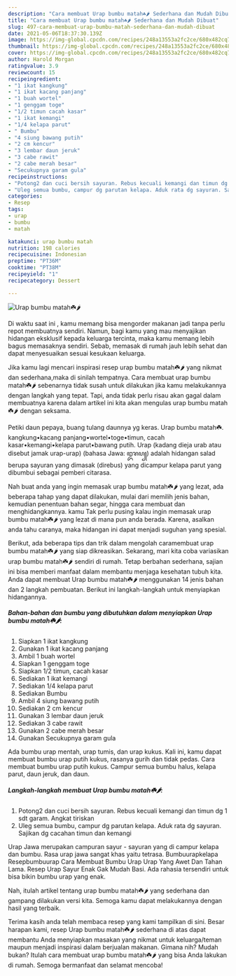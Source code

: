 ```yaml
---
description: "Cara membuat Urap bumbu matah☘️🌶 Sederhana dan Mudah Dibuat"
title: "Cara membuat Urap bumbu matah☘️🌶 Sederhana dan Mudah Dibuat"
slug: 497-cara-membuat-urap-bumbu-matah-sederhana-dan-mudah-dibuat
date: 2021-05-06T18:37:30.139Z
image: https://img-global.cpcdn.com/recipes/248a13553a2fc2ce/680x482cq70/urap-bumbu-matah☘️🌶-foto-resep-utama.jpg
thumbnail: https://img-global.cpcdn.com/recipes/248a13553a2fc2ce/680x482cq70/urap-bumbu-matah☘️🌶-foto-resep-utama.jpg
cover: https://img-global.cpcdn.com/recipes/248a13553a2fc2ce/680x482cq70/urap-bumbu-matah☘️🌶-foto-resep-utama.jpg
author: Harold Morgan
ratingvalue: 3.9
reviewcount: 15
recipeingredient:
- "1 ikat kangkung"
- "1 ikat kacang panjang"
- "1 buah wortel"
- "1 genggam toge"
- "1/2 timun cacah kasar"
- "1 ikat kemangi"
- "1/4 kelapa parut"
- " Bumbu"
- "4 siung bawang putih"
- "2 cm kencur"
- "3 lembar daun jeruk"
- "3 cabe rawit"
- "2 cabe merah besar"
- "Secukupnya garam gula"
recipeinstructions:
- "Potong2 dan cuci bersih sayuran. Rebus kecuali kemangi dan timun dg 1 sdt garam. Angkat tiriskan"
- "Uleg semua bumbu, campur dg parutan kelapa. Aduk rata dg sayuran. Sajikan dg cacahan timun dan kemangi"
categories:
- Resep
tags:
- urap
- bumbu
- matah

katakunci: urap bumbu matah 
nutrition: 198 calories
recipecuisine: Indonesian
preptime: "PT36M"
cooktime: "PT38M"
recipeyield: "1"
recipecategory: Dessert

---
```



![Urap bumbu matah☘️🌶](https://img-global.cpcdn.com/recipes/248a13553a2fc2ce/680x482cq70/urap-bumbu-matah☘️🌶-foto-resep-utama.jpg)

Di waktu  saat ini , kamu memang bisa mengorder makanan jadi tanpa perlu repot membuatnya sendiri. Namun, bagi kamu yang mau menyajikan hidangan eksklusif kepada keluarga tercinta, maka kamu memang lebih bagus memasaknya sendiri. Sebab, memasak di rumah jauh lebih sehat dan dapat menyesuaikan sesuai kesukaan keluarga.

Jika kamu lagi mencari inspirasi resep urap bumbu matah☘️🌶 yang nikmat dan sederhana,maka di sinilah tempatnya. Cara membuat urap bumbu matah☘️🌶  sebenarnya tidak susah untuk dilakukan jika kamu melakukannya dengan langkah yang tepat. Tapi, anda tidak perlu risau akan gagal dalam membuatnya 
karena dalam artikel ini kita akan mengulas urap bumbu matah☘️🌶 dengan seksama.  

Petiki daun pepaya, buang tulang daunnya yg keras. Urap bumbu matah☘️. kangkung•kacang panjang•wortel•toge•timun, cacah kasar•kemangi•kelapa parut•bawang putih. Urap (kadang dieja urab atau disebut jamak urap-urap) (bahasa Jawa: ꦈꦫꦥ꧀) adalah hidangan salad berupa sayuran yang dimasak (direbus) yang dicampur kelapa parut yang dibumbui sebagai pemberi citarasa.

Nah buat anda yang ingin memasak urap bumbu matah☘️🌶 yang lezat, ada beberapa tahap yang dapat dilakukan, mulai dari memilih jenis bahan, kemudian penentuan bahan segar, hingga cara membuat dan menghidangkannya. kamu Tak perlu pusing kalau ingin memasak urap bumbu matah☘️🌶 yang lezat di mana pun anda berada. Karena, asalkan anda  tahu caranya, maka hidangan ini dapat menjadi suguhan yang spesial.

Berikut, ada beberapa tips dan trik dalam mengolah caramembuat urap bumbu matah☘️🌶 yang siap dikreasikan. Sekarang, mari kita coba variasikan urap bumbu matah☘️🌶 sendiri di rumah. Tetap berbahan sederhana, sajian ini bisa memberi manfaat dalam membantu menjaga kesehatan tubuh kita. Anda dapat membuat Urap bumbu matah☘️🌶 menggunakan 14 jenis bahan dan 2 langkah pembuatan. Berikut ini langkah-langkah untuk menyiapkan hidangannya.

<!--inarticleads1-->

##### Bahan-bahan dan bumbu yang dibutuhkan dalam menyiapkan Urap bumbu matah☘️🌶:

1. Siapkan 1 ikat kangkung
1. Gunakan 1 ikat kacang panjang
1. Ambil 1 buah wortel
1. Siapkan 1 genggam toge
1. Siapkan 1/2 timun, cacah kasar
1. Sediakan 1 ikat kemangi
1. Sediakan 1/4 kelapa parut
1. Sediakan  Bumbu
1. Ambil 4 siung bawang putih
1. Sediakan 2 cm kencur
1. Gunakan 3 lembar daun jeruk
1. Sediakan 3 cabe rawit
1. Gunakan 2 cabe merah besar
1. Gunakan Secukupnya garam gula


Ada bumbu urap mentah, urap tumis, dan urap kukus. Kali ini, kamu dapat membuat bumbu urap putih kukus, rasanya gurih dan tidak pedas. Cara membuat bumbu urap putih kukus. Campur semua bumbu halus, kelapa parut, daun jeruk, dan daun. 

<!--inarticleads2-->

##### Langkah-langkah membuat Urap bumbu matah☘️🌶:

1. Potong2 dan cuci bersih sayuran. Rebus kecuali kemangi dan timun dg 1 sdt garam. Angkat tiriskan
1. Uleg semua bumbu, campur dg parutan kelapa. Aduk rata dg sayuran. Sajikan dg cacahan timun dan kemangi


Urap Jawa merupakan campuran sayur - sayuran yang di campur kelapa dan bumbu. Rasa urap jawa sangat khas yaitu tetrasa. Bumbuurapkelapa Resepbumbuurap Cara Membuat Bumbu Urap Urap Yang Awet Dan Tahan Lama. Resep Urap Sayur Enak Gak Mudah Basi. Ada rahasia tersendiri untuk bisa bikin bumbu urap yang enak. 

Nah, itulah artikel tentang  urap bumbu matah☘️🌶  yang sederhana dan gampang dilakukan versi kita. Semoga kamu dapat melakukannya dengan hasil yang terbaik. 

Terima kasih anda telah membaca resep yang kami tampilkan di sini. Besar harapan kami, resep  Urap bumbu matah☘️🌶 sederhana di atas dapat membantu Anda menyiapkan masakan yang nikmat untuk keluarga/teman maupun menjadi inspirasi dalam berjualan makanan. Gimana nih? Mudah bukan? Itulah cara membuat urap bumbu matah☘️🌶 yang bisa Anda lakukan di rumah. Semoga bermanfaat dan selamat mencoba!


